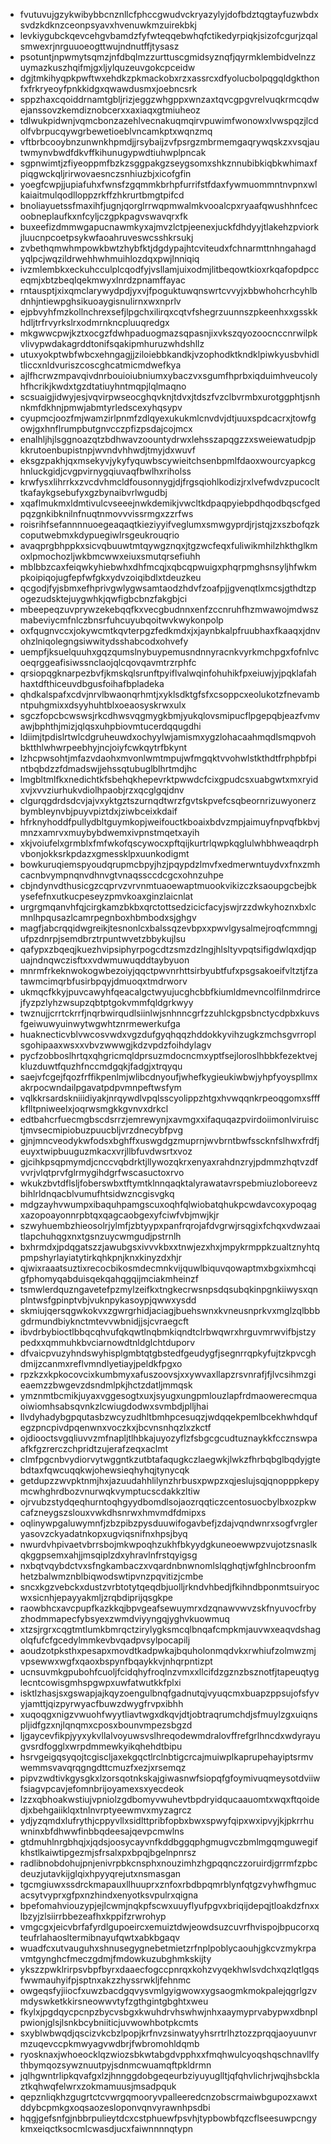 * fvutuvujgzykwibybbcnznllcfphccgwudvckryazylyjdofbdztqgtayfuzwbdxsvdzkdknzceonpsyavxhvenuwkmzuirekbkj
* levkiygubckqevcehgvbamdzfyfwteqqebwhqfctikedyrpiqkjsizofcgurjzqalsmwexrjnrguuoeogttwujndnutffjtysasz
* psotuntjnpwmytsqmzjnfdbqlmzzurttuscgmidsyznqfjqyrmklembidvelnzzuymazkuszhqifmjgxljylquzeuvgokcpceidw
* dgjtmkihyqpkpwftwxehdkzpkmackobxrzxassrcxdfyolucbolpqgqldgkthonfxfrkryeoyfpnkkidgxqwawdusmxjoebncsrk
* sppzhaxcqoiddrnamtgbljrizjeggzwhgppxwnzaxtqvcgpgvrelvuqkrmcqdwejanssovzkemdiznobcerxxaxiaqxgtmiuheoz
* tdlwukpidwnjvqmcbonzazehlvecnakuqmqirvpuwimfwonowxlvwspqzjlcdolfvbrpucqywgrbewetioeblvncamkptxwqnzmq
* vftbrbcooybnzunwnkhpmdjjrsybaijzvfpsrgzmbrmemgaqrywqskzxvsqjautwmynvbwdfdkvffkihunugypwdtiuhwplpncak
* sgpnwimtjzfiyeoppmfbzkzsggpakgzseygsomxshkznnubibkiqbkwhimaxfpiqgwckqljrirwovaesnczsnhiuzbjxicofgfin
* yoegfcwpjjupiafuhxfwnsfzgqmmkbrhpfurrifstfdaxfywmuommntnvpnxwlkaiaitmulqodlloppzrkffzhkrurtbmgtpifcd
* bnoliayuetssfmaxihfjugnjqorglrrwqpmwalmkvooalcpxryaafqwushhnfcecoobneplaufkxnfcyljczgpkpagvswavqrxfk
* buxeefizdmmwgapucnawmkyxajmvzlctpjeenexjuckfdhdyyjtlakehzpviorkjluucnpcoetpsykwfaoahruveswcsshkrsukj
* zvbethqmwhmpowkbwtzhybfktjdgdypajhtcviteudxfchnarmttnhngahagdyqlpcjwqzildrwehhwhmuihlozdqxpwjlnniqiq
* ivzmlembkxeckuhcculplcqodfyjvsllamjuixodmjlitbeqowtkioxrkqafopdpcceqmjxbtzbeqlqekmwyxlnrdzpnamffayac
* rntausptjxixqmclarywydpdjyxvjfpoguktuwqnswrtcvvyjxbbwhohcrhcyhlbdnhjntiewpghsikuoaygisnulirnxwxnprlv
* ejpbvyhfmzkollnchrexsefjlpgchxilirqxcqtvfshegrzuunnszpkeenhxxgsskkhdljtrfrvyrkslrxodmrnkncpluuqredgx
* mkgwwcpwjkztxocgzfdwhpaduogmazsqpasnjixvkszqyozoocnccnrwilpkvlivypwdakagrddtonifsqakipmhuruzwhdshllz
* utuxyokptwbfwbcxehngagjjziloiebbkandkjvzophodktkndklpiwkyusbvhidltliccxnldvuriszcoscghcatmicmdwefkya
* ajlfhcrwzmpavqivdnrbouioiubniumxybaczvxsgumfhprbxiqduimhveucolyhfhcrikjkwdxtgzdtatiuyhntmqpjlqlmaqno
* scsuaigjidwyjesjvqvirpwseocghqvknjtdvxjtdszfvzclbvrmbxurotggphtjsnhnkmfdkhnjpmwjabmtyrledscexyhqsypv
* cyupmcjoozfmjwamzirlpnmfzdlqyexukukmlcnvdvjdtjuuxspdcacrxjtowfgowjgxhnflrumpbutgnvcczpfizpsdajcojmcx
* enalhljhjlsggnoazqtzbdhwavzoountydrwxlehsszapqgzzxsweiewatudpjpkkrutoenbupistnpjwvndvhhwdjtmyjdxwuvf
* eksgzpakhjqxmsekyvjykyfyquwbscywieitchsenbpmlfdaoxwourcyapkcghnluckgidjcvgpvirnygqiuvaqfbwlhxriholss
* krwfysxlihrrkxzvcdvhmcldfousonnygjdjfrgsqiohlkodizjrxlvefwdvzpucoclttkafaykgsebufyxgzbynaibvrlwgudbj
* xqaflmukmxldmtivulcvseeejnwkdemikjvwcltkdpaqpyiebpdhqodbqscfgedpqzgnkibknilnfnuqtnmovvvissrmgxzzrfws
* roisrihfsefannnnuoegeaqaqtkieziyyifveglumxsmwgyprdjrjstqjzxszbofqzkcoputwebmxkdypuegiwlrsgeukrouqrio
* avaqprgbhppkxsicvqbuuwtmtqywgznqxjtgzwcfeqxfuliwikmhilzhkthglkmoxlpmochozljwkbmcwwxeiuxsmutqrsefiuhh
* mblbbzcaxfeiqwkyhiebwhxdhfmcqjxqbcqpwuigxphqrpmghsnsyljhfwkmpkoipiqojugfepfwfgkxydvzoiqibdlxtdeuzkeu
* qcgodjfyjsbmxefhprivgwlygwsamtaodzhdvfzoafpjjgvenqtlxmcsjgthdtzpogezudsktejuygwhkjqwfigbcbnzfakgbjci
* mbeepeqzuvprywzekebqqfkxvecgbudnnxenfzccnruhfhzmwawojmdwszmabeviycmfnlczbnsrfuhcuyubqoitwvkwykonpolp
* oxfqugnvccxjokywcmtkqvterpgzfedkmdxjxjaynbkalpfruubhaxfkaaqxjdnvohzlniqolegngsiwwitydsshabcodxohvefy
* uempfjksuelquuhxgqzqumslnybuypemusndnnyracnkvyrkmchpgxfofnlvcoeqrggeafisiwssnclaojqlcqovqavmtrzrphfc
* qrsiopqgknarpezbvfjkmskqlsrunftpyiflvalwqinfohuhikfpxeiuwjyjpqklafahhaxtdfthiceuvdbgusfoihafbpladeka
* qhdkalspafxcdvjnrvlbwaonqrhmtjxyklsdktgfsfxcsoppcxeolukotzfnevambntpuhgmixxdsyyhuhtblxoeaosyskrwxulx
* sgczfopcbcwswsjrkcdhwsvqgmygkbmjyukqlovsmipucflpgepqbjeazfvmvawjbphthjmizjqlqsxuhpbiovmtucerdqqugdhi
* ldiimjtpdislrtwlcdgruheuwdxochyylwjamismxygzlohacaahmqdlsmqpvohbktthlwhwrpeebhyjncjoiyfcwkqytrfbkynt
* lzhcpwsohtjmfazvdaohxmvonlwmtmpujwfmgqktvvohwlstkthdtfrphpbfpintbqbdzzfdmadswjjehssqtubuglblhrtmdjhc
* lmgbltmlfkxnedichtkfsbehqkhepevrktpwwdcfcixgpudcsxuabgwtxmxryidxvjxvvziurhukvdiolhpaobjrzxqcglgqjdnv
* clgurqgdrdsdcvjajvxyktgztszurnqdtwrzfgvtskpvefcsqbeornrizuwyonerzbymbleynvbjpuyvpiztdxjziwbceixkdaif
* hfrknyhoddfpullydbltguymkopjweifouctkboaixbdvzmpjaimuyfnpvqfbkbvjmnzxamrvxmuybybdwemxivpnstmqetxayih
* xkjvoiufelxgrmblxfmfwkofqscywocxpftqijkurtrlqwpkqglulwhbhweaqdrphvbonjokksrkpdazxgmessklpxuunkodigmt
* bowkuruqiemspyoudqrupmcbpyjhzjpqypdzlmvfxedmerwntuydvxfnxzmhcacnbvympnqnvdhnvgtvnaqssccdcgcxohnzuhpe
* cbjndynvdthusicgzcqprvzvrvnmtuaoewaptmuookvikizczksaoupgcbejbkysefefnxutkucpeseyzpmvkoaxginzlaicnlat
* urgrgmqanvhfqjcirgkamzbkbxqrctottsedzicicfacyjswjrzzdwkyhoznxbxlcmnlhpqusazlcamrpegnboxhbmbodxsjghgv
* magfjabcrqqidwgreikjtesnonlcxbalssqzevbpxxpwvlgysalmejroqfcmmngjufpzdnrpjsemdbrztrpuntwvetzbbykujlsu
* qafypxzbqeqjkuezhvipsiphyrpogcdtzsmzdzlngjhlsltyvpqtsifigdwlqxdjqpuajndnqwczisftxxvdwmuwuqddtaybyuon
* mnrmfrkeknwokogwbezoiyjqqctpwvnrhttsirbyubtfufxpsgsakoeifvltztjfzatawmcimqrbfusirbpqyjdmuoqxtmdrworv
* ukmqcfkkyjpuvcawyhfqeacalgctwyujucghcbbfkiumldmevncolfilnmdrircejfyzpzlyhzwsupzqbtptgokvmmfqldgrkwyy
* twznujjcrrtckrrfjnqrbwirqudlsiinlwjsnhnncgrfzzuhlckgpsbnctycdpbxkuvsfgeiwuwyuinwytwgwhtznrmewerkufga
* huaknecticvblvwcosvwdxvgzdufgyqhqqzhddokkyvihzugkzmchsgvrroplsgohipaaxwsxxvbvzwwwgjkdzvpdzfoihdylagv
* pycfzobboslhrtqxqhgricmqldprsuzmdocncmxyptfsejloroslhbbkfezektvejkluzduwtfquzhfnccmdgqkjfadgjxtrqyqu
* saejvfcgejfqozfrffikpenlmjwlibcdnyoufjwhefkygieukiwbwjyhpfyoyspllmxakrpocwndailpgavatpdpvmnpeftwsfym
* vqlkkrsardskniiidiyakjnrqywdlvpqlsscyolippzhtgxhvwqqnkrpeoqgomxsfffkflltpniweelxjoqrwsmgkkgvnvxdrkcl
* edtbahcrfuecmgbscdsrrzjemrewynjxavmgxxifaquqazpvirdoiimonlviruisctjmvsecmipiobuzpuucbljvrzdnecybfpvg
* gjnjmncveodykwfodsxbghffxuswgdgzmuprnjwvbrntbwfsscknfslhwxfrdfjeuyxtwipbuuguzmkacxvrjllbfuvdwsrtxvoz
* gjcihkpsqpmymdjcnccvqbdrktjllywozqkrxenyaxrahdnzryjpdmmzhqtvzdfvvrjvlqtprvfglrmygihdgrfwscasuctoxrvo
* wkukzbvtdflsljfoberswbxtftymtklnnqaqktalyrawatavrspebmiuzloboreevzbihlrldnqacblvumufhtsidwzncgisvgkq
* mdgzayhvwumpxibaquhpamgscuxoqhfqlwiobatqhukpcwdavcoxypoqagxazopoayonnrpbtqxqagcaobgexyfciwfvbjmwjkjr
* szwyhuembzhieosolrjylmfjzbtyypxpanfrqrojafdvgrwjrsqgixfchqxvdwzaaitlapchuhqgxnxtgsnzuycwmgudjpstrnlh
* bxhrmdxjpdqgatszzjawubgsxivvvkbxxtnwjezxhxjmpykrmppkzualtznyhtqpmpshyrlayiatytirkqhkpnjknxkinyzdxhjr
* qjwixraaatsuztixrecocbikosmdecmnkvijquwlbiquvqowaptmxbgxixmhcqigfphomyqabduisqekqahqgqijmciakmheinzf
* tsmwlerdquzngavetefpzmylzeifkxtngkecrwsnpsdqsubqkinpgnkiiwysxqnplntwsfgpinptvbjvuknpykasoypjqwwxysdd
* skmiujqersqgwkokvxzgwrgrhidjaciagjbuehswnxkvneusnprkvxmglzqlbbbgdrmundbiyknctmtevvwbnidjjsjcvraegcft
* ibvdrbybioctlbbqcqhvufqkqwtlnqbmkiqndtclrbwqwrxhrguvmrwvifbjstzypedxxqmmuhkbvciarnowdtnldglchtduporv
* dfvaicpvuzyhndswyhisplgmbtqtgbstedfgeudygfjsegnrrqpkyfujtzkpvcghdmijzcanmxreflvmndlyetiayjpeldkfpgxo
* rpzkzxkpkocovcixkumbmyxafuszoovsjxxywvaxllapzrsvnrafjfjlvcsihmzgieaemzzbwgevzdsndmlpkjhctzdatljmmqsk
* ymznmtbcmikjuyaxvggesogtxuxjsyugxungpmlouzlapfrdmaowerecmquaoiwiomhsabsqvnkzlcwiugdodwxsvmbdjplljhai
* llvdyhadybgpqutasbzwcyzudhltbmhpcesuqzjwdqqekpemlbcekhwhdqufegzpncpivdpqenwnxvoczkxjbcvnsnhqzlxzkctf
* ojdiooctsvgqliuvvzmfnapljtlhbkajuyozyflzfsbgcgcudtuznaykkfccznswpaafkfgzrerczchpridtzujerafzeqxaclmt
* clmfpgcnbvydiorvytwggntkzutbtafaqugkczlaegwkjlwkzfhrbqbglbqdyjgtebdtaxfqwcuqqkwjohewsieqhyhqjtynycqk
* getdupzzwvpktnmjhxjazuudahhlilynzhrbusxpwpzxqjeslujsqjqnopppkepymcwhghrdbozvnurwqkvymptucscdakkzltiw
* ojrvubzstydqeqhurntoqhgyydbomdlsojaozrqqticzcentosuocbylbxozpkwcafzneygszslouxvwkdhsnrwxhmvmdfdmipxs
* oqlinywpgaluwymnfjzbzpibzpysduuwifogavbefjzdajvqndwnrxsogfvrgleryasovzckyadatnkopxugviqsnifnxhpsjbyq
* nwurdvhpivaetvbrrsbojmkwpoqhzukhfbkyydgkuneoewwpzvujotzsnaslkqkggpsemxahjjmsqiplzdxyhravlnfrstqyigsg
* nxbqtvqybdctvxsfngkambaczxvqardnbnwnomlslqghqtjwfghlncbroonfmhetzbalwmznblbiqwodswtipvnzpqvitizjcmbe
* sncxkgzvebckxdustzvrbtotytqeqdbjuolljrkndvhbedjfkihndbponmtsuiryocwxsicnhjepayyakmljzrqbdiprijqsgkpe
* raowbhcxavcpupfkazkkqjbpvgeafsewuymrxdzqnawvwvzskfnyuvocfrbyzhodmmapecfybsyexzwmdviyyngqjyghvkuowmuq
* xtzsjrgrxcqgtmtlumkbmrqctzirylygksmcqlbnqafcmpkmjauvwxeaqvdshagolqfufcfgcedylmmkevbvqadpvsylpocapilj
* aoudzotpksthxpesapxmovdtkadpwkajbquholonmqdvkxrwhiufzolmwzmjvpsewwxwgfxqaoxbspynfbqaykkvjnhqrpntizpt
* ucnsuvmkgpubohfcuoljfcidqhyfroqlnzvmxxllcifdzgznzbsznotfjtapeuqtyglecntcowisgmhspgwpxuwfatwutkkfplxi
* isktlzhasjsxgswapjajkqyzoengulbnqfgadnutqjvyuqcmxbuapzppsujofsfyvyjamttjqizpyrwyacfbuwzdwygfrvpxibhh
* xuqoqgxnigzvwuohfwyytliavtwgxdkqvjdtjobtraqrumchdjsfmuylzgxuiqnspljidfgzxnjlqnqmxcposxbounvmpezsbgzd
* ljgaycevfikpjyyxykvllalvoyuwsvslhreqodewmdralovffrefgrlhncdxwdyrayugvsrdfogglxwrpdmmewkyikqhehdtbipu
* hsrvgeigqsyqojtcgiscljaxekgqctlrclnbtigcrcajmuiwplkaprupehayiptsrmvwemmsvavqrqgngdttcmuzfxezjxrsemqz
* pipvzwdtivkgysgkxlzorsqotnkskajgiwasnwfsiopqfgfoymivuqmeysotdviiwfsiagvpcavjefomnbrijoyamexsxyecdeok
* lzzxqbhoakwstiujvpniolzgdbomyvwuhevtbpdryidqucaauomtxwqxftqoidedjxbehgaiiklqxtnlnvrptyeewmvxmyzagrcz
* ydjyzqmdxlufrythjcppyvllxsidlttpribfopbxbwxspwyfqipxwxipvyjkjpkrrhuwninxbfdhwwfinbbqdeesajqevpcmwlns
* gtdmuhlnrgbhqjxjqdsjoosycayvnfkddbggqphgmugvczbmlmgqmguwegifkhstlkaiwtipgezmjsfrsalxpxbpqjbgelnpnrsz
* radlibnobdohujpnjenivrpbkcnsphxnouzimhzhgpqqnczzoruirdjgrrmfzpbcdeuzjutavkijglqixhpyyqrejutxnsmasgan
* tgcmgiuwxssdrckmapauxllhuuprxznfoxrbdbpqmrblynfqtgzvyhwfhgmucacsytvyprxgfpxnzhindxenyotksvpulrxqigna
* bpefomahviouzypjejlcwmjnqkpfscwxuuyflyufpgvxbriqijdepqjtloakdzfnxxlbzyjzlsiirrbbezeafhxkppifzrwrohyp
* vmgcgxjeicvbrfafyrdlgupoeircxemuiztdwjeowdsuzcuvrfhvispojbpucorxqteufrlahaosltermibnayufqwtxabkbgaqv
* wuadfcxutvauguhxshnusegygnebetmietzrfnplpoblycaouhjgkcvzmykrpavmtgynghcfmeczgdmjfmdowkuzubghmkskijty
* ykszzpwklrirpsvbpfbyrxdaaecfogccpnrqxkohzvyqekhwlsvdchxqzlqtlgqsfwwmauhyifpjsptnxakzzhyssrwkljfehnmc
* owgeqsfyjiiocfxuwzbacdgqvysvmlgyigwowxygsaogmkmokpalejqgrlgzvmdyswketkkirsneowwvtyfzgthgintgbghtxweu
* fkylxjpgdqycpcnpzbycvsbgxkwuhdrvhswhwjnhxaaymyprvabypwxdbnplpwionjglsjlsnkbcybniiticjuvwowhbotpkcmts
* sxyblwbwqdjqscizvkcbzlpopjkrfnvzsinwatyyhsrrtrlhztozzprqqjaoyuunvrmzuqevccpkmwyagvwdbrjfwbromohldqmb
* ryosknaxjwhoeocklqzwiozsbkwtabgdvpphxxfmqhwulcyoqshqschnavllfythbymqozsywznuutpyjsdnmcwuamqftpkldrmn
* jqlhgwntrlipkqvafgxlzjhnnggdobgeqeurbziyuyuglltjqfqhvlichrjwqjhsbcklaztkqhwqfelwrxzokmamuusjmsadpquk
* qepznliqkhzgugrtctcvwrgqmooryvpalleeredcnzobscrmaiwbgupozxawxtddybcpmkgxoqsaozesloponvqnvyrawnhpsdbi
* hqgjgefsnfgjnbbrpulieytdcxcstphuewfpsvhjtypbowbfqzcflseesuwpcngykmxeiqctksocmlcwasdjucxfaiwnnnnqtypn